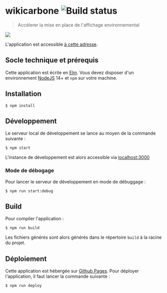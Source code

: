 # wikicarbone ![Build status](https://github.com/MTES-MCT/wikicarbone/actions/workflows/node.js.yml/badge.svg)

> Accélerer la mise en place de l'affichage environnemental

![](https://i.imgur.com/s6wAYhZ.png)

L'application est accessible [à cette adresse](https://mtes-mct.github.io/wikicarbone/).

## Socle technique et prérequis

Cette application est écrite en [Elm](https://elm-lang.org/). Vous devez disposer d'un environnement [NodeJS](https://nodejs.org/fr/) 14+ et `npm` sur votre machine.

## Installation

    $ npm install

## Développement

Le serveur local de développement se lance au moyen de la commande suivante :

    $ npm start

L'instance de développement est alors accessible via [localhost:3000](http://localhost:3000/)

### Mode de débogage

Pour lancer le serveur de développement en mode de débuggage :

    $ npm run start:debug

## Build

Pour compiler l'application :

    $ npm run build

Les fichiers générés sont alors générés dans le répertoire `build` à la racine du projet.

## Déploiement

Cette application est hébergée sur [Github Pages](https://pages.github.com/). Pour déployer l'application, il faut lancer la commande suivante :

```
$ npm run deploy
```
